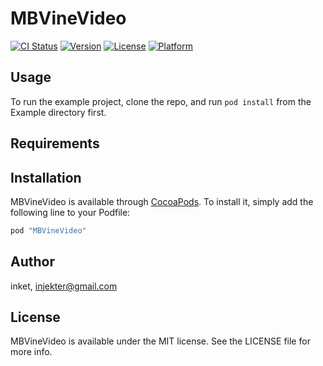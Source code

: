 # MBVineVideo

[![CI Status](http://img.shields.io/travis/inket/MBVineVideo.svg?style=flat)](https://travis-ci.org/inket/MBVineVideo)
[![Version](https://img.shields.io/cocoapods/v/MBVineVideo.svg?style=flat)](http://cocoapods.org/pods/MBVineVideo)
[![License](https://img.shields.io/cocoapods/l/MBVineVideo.svg?style=flat)](http://cocoapods.org/pods/MBVineVideo)
[![Platform](https://img.shields.io/cocoapods/p/MBVineVideo.svg?style=flat)](http://cocoapods.org/pods/MBVineVideo)

## Usage

To run the example project, clone the repo, and run `pod install` from the Example directory first.

## Requirements

## Installation

MBVineVideo is available through [CocoaPods](http://cocoapods.org). To install
it, simply add the following line to your Podfile:

```ruby
pod "MBVineVideo"
```

## Author

inket, injekter@gmail.com

## License

MBVineVideo is available under the MIT license. See the LICENSE file for more info.
